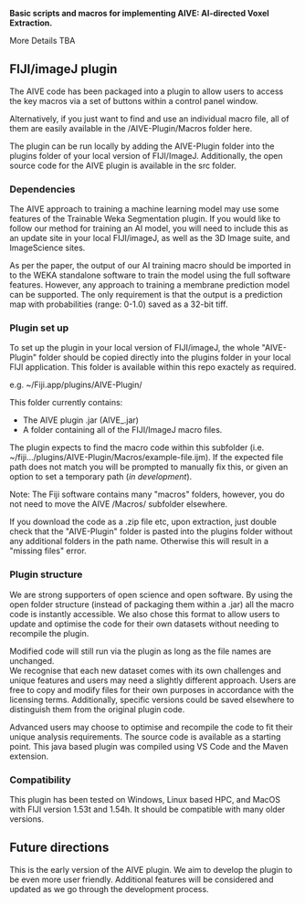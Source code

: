 **Basic scripts and macros for implementing AIVE: AI-directed Voxel Extraction.**

More Details TBA

## FIJI/imageJ plugin
The AIVE code has been packaged into a plugin to allow users to access the key macros via a set of buttons within a control panel window.

Alternatively, if you just want to find and use an individual macro file, all of them are easily available in the /AIVE-Plugin/Macros folder here.

The plugin can be run locally by adding the AIVE-Plugin folder into the plugins folder of your local version of FIJI/ImageJ. 
Additionally, the open source code for the AIVE plugin is available in the src folder. 

### Dependencies
The AIVE approach to training a machine learning model may use some features of the Trainable Weka Segmentation plugin. If you would like to follow our method for training an AI model, you will need to include this as an update site in your local FIJI/imageJ, as well as the 3D Image suite, and ImageScience sites.

As per the paper, the output of our AI training macro should be imported in to the WEKA standalone software to train the model using the full software features. However, any approach to training a membrane prediction model can be supported. The only requirement is that the output is a prediction map with probabilities (range: 0-1.0) saved as a 32-bit tiff.

### Plugin set up
To set up the plugin in your local version of FIJI/imageJ, the whole "AIVE-Plugin" folder should be copied directly into the plugins folder in your local FIJI application. This folder is available within this repo exactely as required. 

e.g. ~/Fiji.app/plugins/AIVE-Plugin/

This folder currently contains:
- The AIVE plugin .jar (AIVE_.jar)
-  A folder containing all of the FIJI/ImageJ macro files. 

The plugin expects to find the macro code within this subfolder (i.e. ~/fiji.../plugins/AIVE-Plugin/Macros/example-file.ijm). If the expected file path does not match you will be prompted to manually fix this, or given an option to set a temporary path (*in development*).

Note: The Fiji software contains many "macros" folders, however, you do not need to move the AIVE /Macros/ subfolder elsewhere. 

If you download the code as a .zip file etc, upon extraction, just double check that the "AIVE-Plugin" folder is pasted into the plugins folder without any additional folders in the path name. Otherwise this will result in a "missing files" error.

### Plugin structure
We are strong supporters of open science and open software. By using the open folder structure (instead of packaging them within a .jar) all the macro code is instantly accessible. We also chose this format to allow users to update and optimise the code for their own datasets without needing to recompile the plugin. 

Modified code will still run via the plugin as long as the file names are unchanged.  
We recognise that each new dataset comes with its own challenges and unique features and users may need a slightly different approach. Users are free to copy and modify files for their own purposes in accordance with the licensing terms. Additionally, specific versions could be saved elsewhere to distinguish them from the original plugin code.

Advanced users may choose to optimise and recompile the code to fit their unique analysis requirements. The source code is available as a starting point.
This java based plugin was compiled using VS Code and the Maven extension.

### Compatibility
This plugin has been tested on Windows, Linux based HPC, and MacOS with FIJI version 1.53t and 1.54h. It should be compatible with many older versions. 

## Future directions
This is the early version of the AIVE plugin. We aim to develop the plugin to be even more user friendly. 
Additional features will be considered and updated as we go through the development process.
